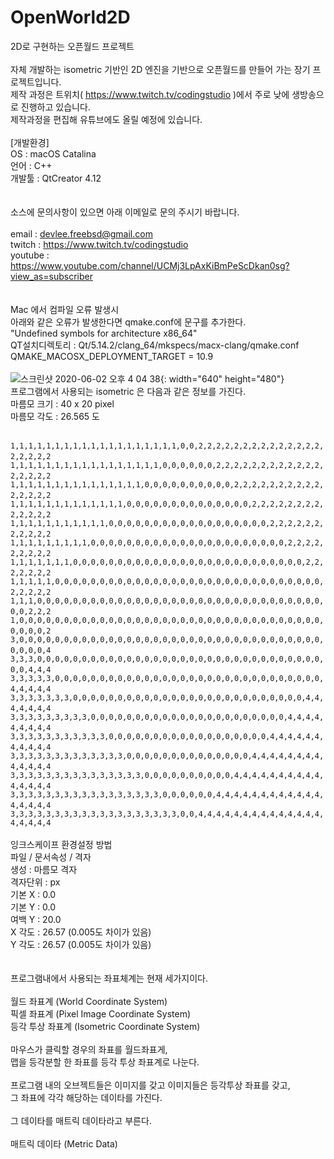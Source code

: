 # OpenWorld2D
2D로 구현하는 오픈월드 프로젝트
<br>
<br>
자체 개발하는 isometric 기반인 2D 엔진을 기반으로 오픈월드를 만들어 가는 장기 프로젝트입니다.
<br>
제작 과정은 트위치( https://www.twitch.tv/codingstudio )에서 주로 낮에 생방송으로 진행하고 있습니다.
<br>
제작과정을 편집해 유튜브에도 올릴 예정에 있습니다.
<br>
<br>
[개발환경]<br>
OS : macOS Catalina<br>
언어 : C++<br>
개발툴 : QtCreator 4.12<br>
<br>
<br>
소스에 문의사항이 있으면 아래 이메일로 문의 주시기 바랍니다.<br>
<br>
email   : devlee.freebsd@gmail.com<br>
twitch  : https://www.twitch.tv/codingstudio<br>
youtube : https://www.youtube.com/channel/UCMj3LpAxKiBmPeScDkan0sg?view_as=subscriber<br>
<br>
<br>
Mac 에서 컴파일 오류 발생시<br>
     아래와 같은 오류가 발생한다면 qmake.conf에 문구를 추가한다.<br>
     "Undefined symbols for architecture x86_64"<br>
     QT설치디렉토리 : Qt/5.14.2/clang_64/mkspecs/macx-clang/qmake.conf<br>
     QMAKE_MACOSX_DEPLOYMENT_TARGET = 10.9<br>
<br>
![스크린샷 2020-06-02 오후 4 04 38](https://user-images.githubusercontent.com/55812664/83490323-cdc89a80-a4ea-11ea-9490-0c4ed4dc70ee.png){: width="640" height="480"}
<br>
프로그램에서 사용되는 isometric 은 다음과 같은 정보를 가진다.<br>
마름모 크기 : 40 x 20 pixel<br>
마름모 각도 : 26.565 도<br>
<br>
        ` 1,1,1,1,1,1,1,1,1,1,1,1,1,1,1,1,1,1,1,0,0,2,2,2,2,2,2,2,2,2,2,2,2,2,2,2,2,2,2,2`
        ` 1,1,1,1,1,1,1,1,1,1,1,1,1,1,1,1,1,0,0,0,0,0,0,2,2,2,2,2,2,2,2,2,2,2,2,2,2,2,2,2`
        ` 1,1,1,1,1,1,1,1,1,1,1,1,1,1,1,0,0,0,0,0,0,0,0,0,0,2,2,2,2,2,2,2,2,2,2,2,2,2,2,2`
        ` 1,1,1,1,1,1,1,1,1,1,1,1,1,0,0,0,0,0,0,0,0,0,0,0,0,0,0,2,2,2,2,2,2,2,2,2,2,2,2,2`
        ` 1,1,1,1,1,1,1,1,1,1,1,0,0,0,0,0,0,0,0,0,0,0,0,0,0,0,0,0,0,2,2,2,2,2,2,2,2,2,2,2`
        ` 1,1,1,1,1,1,1,1,1,0,0,0,0,0,0,0,0,0,0,0,0,0,0,0,0,0,0,0,0,0,0,2,2,2,2,2,2,2,2,2`
        ` 1,1,1,1,1,1,1,0,0,0,0,0,0,0,0,0,0,0,0,0,0,0,0,0,0,0,0,0,0,0,0,0,0,2,2,2,2,2,2,2`
        ` 1,1,1,1,1,0,0,0,0,0,0,0,0,0,0,0,0,0,0,0,0,0,0,0,0,0,0,0,0,0,0,0,0,0,0,2,2,2,2,2`
        ` 1,1,1,0,0,0,0,0,0,0,0,0,0,0,0,0,0,0,0,0,0,0,0,0,0,0,0,0,0,0,0,0,0,0,0,0,0,2,2,2`
        ` 1,0,0,0,0,0,0,0,0,0,0,0,0,0,0,0,0,0,0,0,0,0,0,0,0,0,0,0,0,0,0,0,0,0,0,0,0,0,0,2`
        ` 3,0,0,0,0,0,0,0,0,0,0,0,0,0,0,0,0,0,0,0,0,0,0,0,0,0,0,0,0,0,0,0,0,0,0,0,0,0,0,4`
        ` 3,3,3,0,0,0,0,0,0,0,0,0,0,0,0,0,0,0,0,0,0,0,0,0,0,0,0,0,0,0,0,0,0,0,0,0,0,4,4,4`
        ` 3,3,3,3,3,0,0,0,0,0,0,0,0,0,0,0,0,0,0,0,0,0,0,0,0,0,0,0,0,0,0,0,0,0,0,4,4,4,4,4`
        ` 3,3,3,3,3,3,3,0,0,0,0,0,0,0,0,0,0,0,0,0,0,0,0,0,0,0,0,0,0,0,0,0,0,4,4,4,4,4,4,4`
        ` 3,3,3,3,3,3,3,3,3,0,0,0,0,0,0,0,0,0,0,0,0,0,0,0,0,0,0,0,0,0,0,4,4,4,4,4,4,4,4,4`
        ` 3,3,3,3,3,3,3,3,3,3,3,0,0,0,0,0,0,0,0,0,0,0,0,0,0,0,0,0,0,4,4,4,4,4,4,4,4,4,4,4`
        ` 3,3,3,3,3,3,3,3,3,3,3,3,3,0,0,0,0,0,0,0,0,0,0,0,0,0,0,4,4,4,4,4,4,4,4,4,4,4,4,4`
        ` 3,3,3,3,3,3,3,3,3,3,3,3,3,3,3,0,0,0,0,0,0,0,0,0,0,4,4,4,4,4,4,4,4,4,4,4,4,4,4,4`
        ` 3,3,3,3,3,3,3,3,3,3,3,3,3,3,3,3,3,0,0,0,0,0,0,4,4,4,4,4,4,4,4,4,4,4,4,4,4,4,4,4`
        ` 3,3,3,3,3,3,3,3,3,3,3,3,3,3,3,3,3,3,3,0,0,4,4,4,4,4,4,4,4,4,4,4,4,4,4,4,4,4,4,4`
<br>
<br>
잉크스케이프 환경설정 방법<br>
파일 / 문서속성 / 격자<br>
생성 : 마름모 격자<br>
격자단위 : px<br>
기본 X : 0.0<br>
기본 Y : 0.0<br>
여백 Y : 20.0<br>
X 각도 : 26.57 (0.005도 차이가 있음)<br>
Y 각도 : 26.57 (0.005도 차이가 있음)<br>
<br>
<br>
프로그램내에서 사용되는 좌표체계는 현재 세가지이다.<br>
<br>
  월드 좌표계 (World Coordinate System)<br>
  픽셀 좌표계 (Pixel Image Coordinate System)<br>
  등각 투상 좌표계 (Isometric Coordinate System)<br>
<br>
마우스가 클릭할 경우의 좌표를 월드좌표게,<br>
맵을 등각분할 한 좌표를 등각 투상 좌표계로 나눈다.<br>
<br>
프로그램 내의 오브젝트들은 이미지를 갖고 이미지들은 등각투상 좌표를 갖고,<br>
그 좌표에 각각 해당하는 데이타를 가진다.<br>
<br>
그 데이타를 매트릭 데이타라고 부른다.<br>
<br>
  매트릭 데이타 (Metric Data)<br>
<br>

